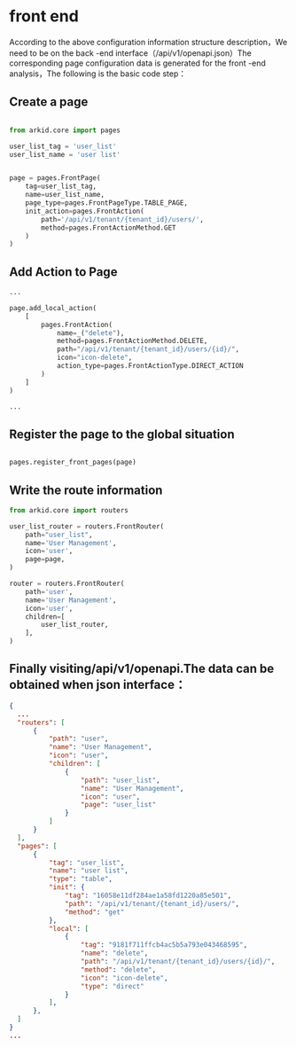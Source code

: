 # front end

According to the above configuration information structure description，We need to be on the back -end interface（/api/v1/openapi.json）The corresponding page configuration data is generated for the front -end analysis，The following is the basic code step：

## Create a page

``` python

from arkid.core import pages

user_list_tag = 'user_list'
user_list_name = 'user list'


page = pages.FrontPage(
    tag=user_list_tag,
    name=user_list_name,
    page_type=pages.FrontPageType.TABLE_PAGE,
    init_action=pages.FrontAction(
        path='/api/v1/tenant/{tenant_id}/users/',
        method=pages.FrontActionMethod.GET
    )
)

```

## Add Action to Page

``` python
...

page.add_local_action(
    [
        pages.FrontAction(
            name=_("delete"),
            method=pages.FrontActionMethod.DELETE,
            path="/api/v1/tenant/{tenant_id}/users/{id}/",
            icon="icon-delete",
            action_type=pages.FrontActionType.DIRECT_ACTION
        )
    ]
)

...

```

## Register the page to the global situation

``` python

pages.register_front_pages(page)

```

## Write the route information

``` python
from arkid.core import routers

user_list_router = routers.FrontRouter(
    path="user_list",
    name='User Management',
    icon='user',
    page=page,
)

router = routers.FrontRouter(
    path='user',
    name='User Management',
    icon='user',
    children=[
        user_list_router,
    ],
)

```

## Finally visiting/api/v1/openapi.The data can be obtained when json interface：

``` json
{
  ...
  "routers": [
      {
          "path": "user",
          "name": "User Management",
          "icon": "user",
          "children": [
              {
                  "path": "user_list",
                  "name": "User Management",
                  "icon": "user",
                  "page": "user_list"
              }
          ]
      }
  ],
  "pages": [
      {
          "tag": "user_list",
          "name": "user list",
          "type": "table",
          "init": {
              "tag": "16058e11df284ae1a58fd1220a85e501",
              "path": "/api/v1/tenant/{tenant_id}/users/",
              "method": "get"
          },
          "local": [
              {
                  "tag": "9181f711ffcb4ac5b5a793e043468595",
                  "name": "delete",
                  "path": "/api/v1/tenant/{tenant_id}/users/{id}/",
                  "method": "delete",
                  "icon": "icon-delete",
                  "type": "direct"
              }
          ],
      },
  ]
}
...
```
